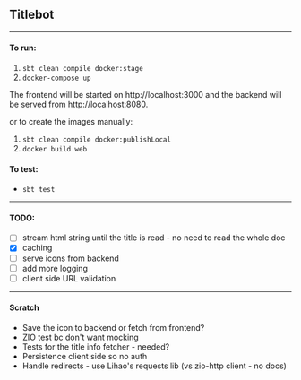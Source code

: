 ## Titlebot

---

#### To run:

1. `sbt clean compile docker:stage`
2. `docker-compose up`

The frontend will be started on http://localhost:3000 and the backend will be served from http://localhost:8080.

or to create the images manually:

1. `sbt clean compile docker:publishLocal`
2. `docker build web`

#### To test:

- `sbt test`

---

#### TODO:

- [ ] stream html string until the title is read - no need to read the whole doc
- [x] caching
- [ ] serve icons from backend
- [ ] add more logging
- [ ] client side URL validation

---

#### Scratch

- Save the icon to backend or fetch from frontend?
- ZIO test bc don't want mocking
- Tests for the title info fetcher - needed?
- Persistence client side so no auth
- Handle redirects - use Lihao's requests lib (vs zio-http client - no docs)

